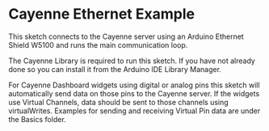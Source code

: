 # Cayenne Ethernet Example

This sketch connects to the Cayenne server using an Arduino Ethernet Shield W5100
and runs the main communication loop.

The Cayenne Library is required to run this sketch. If you have not already done so you can install it from the Arduino IDE Library Manager.

For Cayenne Dashboard widgets using digital or analog pins this sketch will automatically
send data on those pins to the Cayenne server. If the widgets use Virtual Channels, data
should be sent to those channels using virtualWrites. Examples for sending and receiving
Virtual Pin data are under the Basics folder.